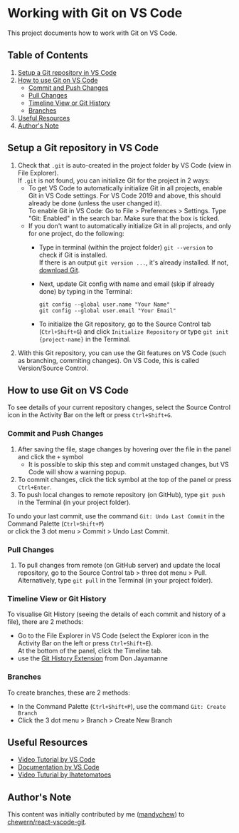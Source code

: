 # Working with Git on VS Code
This project documents how to work with Git on VS Code.

## Table of Contents
1. [Setup a Git repository in VS Code](#setup-a-git-repository-in-vs-code)  
2. [How to use Git on VS Code](#how-to-use-git-on-vs-code)
    - [Commit and Push Changes](#commit-and-push-changes)  
    - [Pull Changes](#pull-changes)  
    - [Timeline View or Git History](#timeline-view-or-git-history)  
    - [Branches](#branches)  
3. [Useful Resources](#useful-resources)  
4. [Author's Note](#authors-note)  

## Setup a Git repository in VS Code
1.  Check that `.git` is auto-created in the project folder by VS Code (view in File Explorer).  
If `.git` is not found, you can initialize Git for the project in 2 ways:  
    - To get VS Code to automatically initialize Git in all projects, enable Git in VS Code settings. For VS Code 2019 and above, this should already be done (unless the user changed it).  
    To enable Git in VS Code: Go to File > Preferences > Settings. Type "Git: Enabled" in the search bar. Make sure that the box is ticked.  
    - If you don't want to automatically initialize Git in all projects, and only for one project, do the following:  
        - Type in terminal (within the project folder) `git --version` to check if Git is installed.  
If there is an output `git version ...`, it's already installed. If not, [download Git](https://git-scm.com/downloads/).  
        - Next, update Git config with name and email (skip if already done) by typing in the Terminal: 
            ```
            git config --global user.name "Your Name"
            git config --global user.email "Your Email"
            ``` 
        
        - To initialize the Git repository, go to the Source Control tab (`Ctrl+Shift+G`) and click `Initialize Repository` or type `git init {project-name}` in the Terminal.
2. With this Git repository, you can use the Git features on VS Code (such as branching, commiting changes). On VS Code, this is called Version/Source Control.

## How to use Git on VS Code
To see details of your current repository changes, select the Source Control icon in the Activity Bar on the left or press `Ctrl+Shift+G`.  

### Commit and Push Changes
1. After saving the file, stage changes by hovering over the file in the panel and click the `+` symbol 
    - It is possible to skip this step and commit unstaged changes, but VS Code will show a warning popup.
2. To commit changes, click the tick symbol at the top of the panel or press `Ctrl+Enter`.  
3. To push local changes to remote repository (on GitHub), type `git push` in the Terminal (in your project folder).

To undo your last commit, use the command `Git: Undo Last Commit` in the Command Palette (`Ctrl+Shift+P`)  
or click the 3 dot menu > Commit > Undo Last Commit.  

### Pull Changes
1. To pull changes from remote (on GitHub server) and update the local repository, go to the Source Control tab > three dot menu > Pull.  
Alternatively, type `git pull` in the Terminal (in your project folder).

### Timeline View or Git History
To visualise Git History (seeing the details of each commit and history of a file), there are 2 methods:  
- Go to the File Explorer in VS Code (select the Explorer icon in the Activity Bar on the left or press `Ctrl+Shift+E`).  
At the bottom of the panel, click the Timeline tab.  
- use the [Git History Extension](https://marketplace.visualstudio.com/items?itemName=donjayamanne.githistory) from Don Jayamanne 

### Branches
To create branches, these are 2 methods:  
- In the Command Palette (`Ctrl+Shift+P`), use the command `Git: Create Branch`  
- Click the 3 dot menu > Branch > Create New Branch 

## Useful Resources
- [Video Tutorial by VS Code](https://code.visualstudio.com/docs/introvideos/versioncontrol)
- [Documentation by VS Code](https://code.visualstudio.com/docs/editor/versioncontrol)
- [Video Tuturial by Ihatetomatoes](https://www.youtube.com/watch?v=F2DBSH2VoHQ&ab_channel=Ihatetomatoes)

## Author's Note
This content was initially contributed by me ([mandychew](https://github.com/mandychew)) to [chewern/react-vscode-git](https://github.com/chewern/react-vscode-git).
